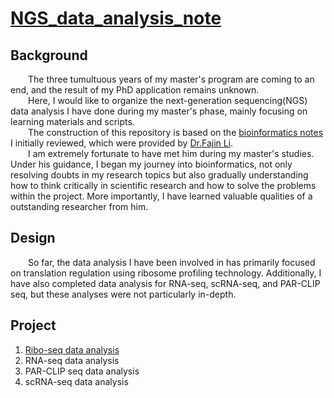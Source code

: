 # **[NGS_data_analysis_note](https://github.com/Zheyu-Ding/NGS_data_analysis_note/)**
## **Background**
&emsp;&emsp;The three tumultuous years of my master's program are coming to an end, and the result of my PhD application remains unknown. <br> 
&emsp;&emsp;Here, I would like to organize the next-generation sequencing(NGS) data analysis I have done during my master's phase, mainly focusing on learning materials and scripts. <br>
&emsp;&emsp;The construction of this repository is based on the [bioinformatics notes](https://github.com/Zheyu-Ding/NGS-data-analysis) I initially reviewed, which were provided by [Dr.Fajin Li](https://scholar.google.com/citations?hl=en&user=Vj3JwOkAAAAJ). <br>
&emsp;&emsp;I am extremely fortunate to have met him during my master's studies. Under his guidance, I began my journey into bioinformatics, not only resolving doubts in my research topics but also gradually understanding how to think critically in scientific research and how to solve the problems within the project. More importantly, I have learned valuable qualities of a outstanding researcher from him.

## **Design**
&emsp;&emsp;So far, the data analysis I have been involved in has primarily focused on translation regulation using ribosome profiling technology. Additionally, I have also completed data analysis for RNA-seq, scRNA-seq, and PAR-CLIP seq, but these analyses were not particularly in-depth.

## **Project**
1. [Ribo-seq data analysis](https://github.com/Zheyu-Ding/NGS_data_analysis_note/blob/main/Projects/Ribo-seq.md)
2. RNA-seq data analysis
3. PAR-CLIP seq data analysis
4. scRNA-seq data analysis